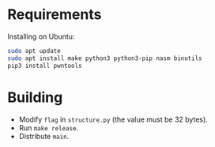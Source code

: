 # Requirements

Installing on Ubuntu:

```bash
sudo apt update
sudo apt install make python3 python3-pip nasm binutils
pip3 install pwntools
```

# Building

- Modify `flag` in `structure.py` (the value must be 32 bytes).
- Run `make release`.
- Distribute `main`.